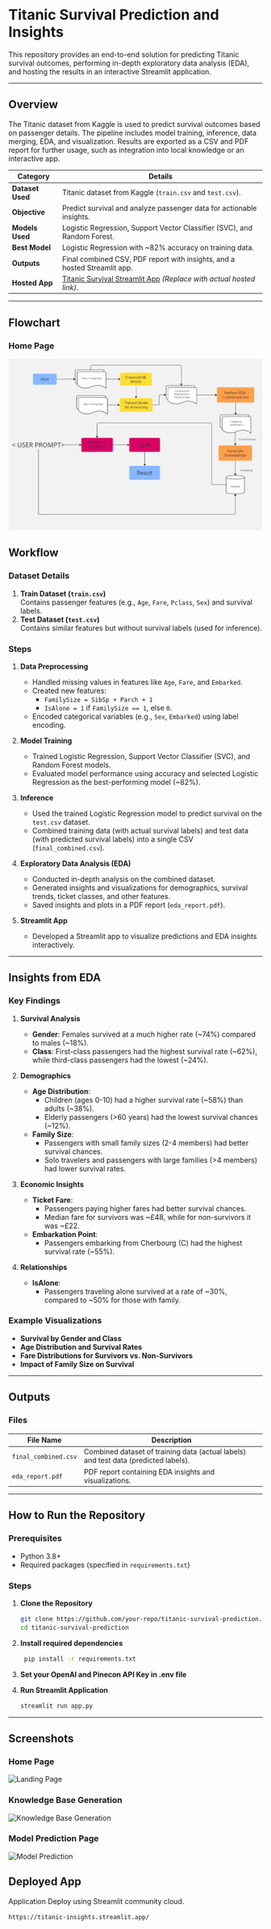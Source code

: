
# Titanic Survival Prediction and Insights

This repository provides an end-to-end solution for predicting Titanic survival outcomes, performing in-depth exploratory data analysis (EDA), and hosting the results in an interactive Streamlit application.

---

## Overview

The Titanic dataset from Kaggle is used to predict survival outcomes based on passenger details. The pipeline includes model training, inference, data merging, EDA, and visualization. Results are exported as a CSV and PDF report for further usage, such as integration into local knowledge or an interactive app.

| **Category**         | **Details**                                                                                     |
|-----------------------|-------------------------------------------------------------------------------------------------|
| **Dataset Used**      | Titanic dataset from Kaggle (`train.csv` and `test.csv`).                                       |
| **Objective**         | Predict survival and analyze passenger data for actionable insights.                           |
| **Models Used**       | Logistic Regression, Support Vector Classifier (SVC), and Random Forest.                       |
| **Best Model**        | Logistic Regression with ~82% accuracy on training data.                                       |
| **Outputs**           | Final combined CSV, PDF report with insights, and a hosted Streamlit app.                      |
| **Hosted App**        | [Titanic Survival Streamlit App](#) *(Replace with actual hosted link)*.                       |

---

## Flowchart
### Home Page
![Landing Page](Screenshots/flowchart.jpg)

## Workflow

### Dataset Details
1. **Train Dataset (`train.csv`)**  
   Contains passenger features (e.g., `Age`, `Fare`, `Pclass`, `Sex`) and survival labels.
2. **Test Dataset (`test.csv`)**  
   Contains similar features but without survival labels (used for inference).

### Steps
1. **Data Preprocessing**
   - Handled missing values in features like `Age`, `Fare`, and `Embarked`.
   - Created new features:
     - `FamilySize = SibSp + Parch + 1`
     - `IsAlone = 1` if `FamilySize == 1`, else `0`.
   - Encoded categorical variables (e.g., `Sex`, `Embarked`) using label encoding.

2. **Model Training**
   - Trained Logistic Regression, Support Vector Classifier (SVC), and Random Forest models.
   - Evaluated model performance using accuracy and selected Logistic Regression as the best-performing model (~82%).

3. **Inference**
   - Used the trained Logistic Regression model to predict survival on the `test.csv` dataset.
   - Combined training data (with actual survival labels) and test data (with predicted survival labels) into a single CSV (`final_combined.csv`).

4. **Exploratory Data Analysis (EDA)**
   - Conducted in-depth analysis on the combined dataset.
   - Generated insights and visualizations for demographics, survival trends, ticket classes, and other features.
   - Saved insights and plots in a PDF report (`eda_report.pdf`).

5. **Streamlit App**
   - Developed a Streamlit app to visualize predictions and EDA insights interactively.

---

## Insights from EDA

### Key Findings
1. **Survival Analysis**
   - **Gender**: Females survived at a much higher rate (~74%) compared to males (~18%).
   - **Class**: First-class passengers had the highest survival rate (~62%), while third-class passengers had the lowest (~24%).

2. **Demographics**
   - **Age Distribution**:
     - Children (ages 0-10) had a higher survival rate (~58%) than adults (~38%).
     - Elderly passengers (>60 years) had the lowest survival chances (~12%).
   - **Family Size**:
     - Passengers with small family sizes (2-4 members) had better survival chances.
     - Solo travelers and passengers with large families (>4 members) had lower survival rates.

3. **Economic Insights**
   - **Ticket Fare**:
     - Passengers paying higher fares had better survival chances.
     - Median fare for survivors was ~£48, while for non-survivors it was ~£22.
   - **Embarkation Point**:
     - Passengers embarking from Cherbourg (C) had the highest survival rate (~55%).

4. **Relationships**
   - **IsAlone**:
     - Passengers traveling alone survived at a rate of ~30%, compared to ~50% for those with family.

### Example Visualizations
- **Survival by Gender and Class**
- **Age Distribution and Survival Rates**
- **Fare Distributions for Survivors vs. Non-Survivors**
- **Impact of Family Size on Survival**

---

## Outputs

### Files
| **File Name**         | **Description**                                                                              |
|-----------------------|----------------------------------------------------------------------------------------------|
| `final_combined.csv`  | Combined dataset of training data (actual labels) and test data (predicted labels).          |
| `eda_report.pdf`      | PDF report containing EDA insights and visualizations.                                       |

---

## How to Run the Repository

### Prerequisites
- Python 3.8+
- Required packages (specified in `requirements.txt`)

### Steps
1. **Clone the Repository**
   ```bash
   git clone https://github.com/your-repo/titanic-survival-prediction.git
   cd titanic-survival-prediction

2. **Install required dependencies**
   ```bash
    pip install -r requirements.txt

4. **Set your OpenAI and Pinecon API Key in .env file**

3.  **Run Streamlit Application**
    ```bash
    streamlit run app.py

---


## Screenshots

### Home Page
![Landing Page](Screenshots/1.png)

### Knowledge Base Generation
![Knowledge Base Generation](Screenshots/2.png)

### Model Prediction Page
![Model Prediction](Screenshots/3.png)

## Deployed App

Application Deploy using Streamlit community cloud.

 ```bash
https://titanic-insights.streamlit.app/



